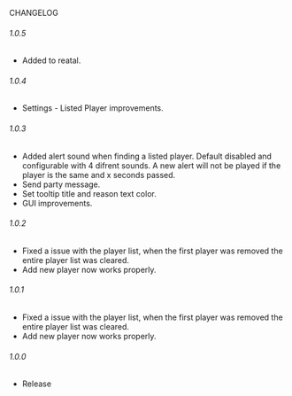 CHANGELOG

###### 1.0.5
- Added to reatal.

###### 1.0.4
- Settings - Listed Player improvements.

###### 1.0.3
- Added alert sound when finding a listed player. Default disabled and configurable with 4 difrent sounds. A new alert will not be played if the player is the same and x seconds passed.
- Send party message.
- Set tooltip title and reason text color.
- GUI improvements.

###### 1.0.2
- Fixed a issue with the player list, when the first player was removed the entire player list was cleared.
- Add new player now works properly.

###### 1.0.1
- Fixed a issue with the player list, when the first player was removed the entire player list was cleared.
- Add new player now works properly.

###### 1.0.0 
- Release
